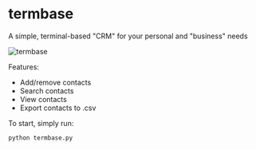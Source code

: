 # termbase
A simple, terminal-based "CRM" for your personal and "business" needs

![termbase](https://files.catbox.moe/4xpk9r.png)

Features:
- Add/remove contacts
- Search contacts
- View contacts
- Export contacts to .csv

To start, simply run:
```
python termbase.py
```
